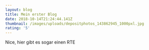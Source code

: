 ```yaml
---
layout: blog
title: Mein erster Blog
date: 2018-10-14T21:24:44.141Z
thumbnail: /images/uploads/depositphotos_143862945_1000pxl.jpg
rating: '5'
---
```

Nice, hier gibt es sogar einen RTE
